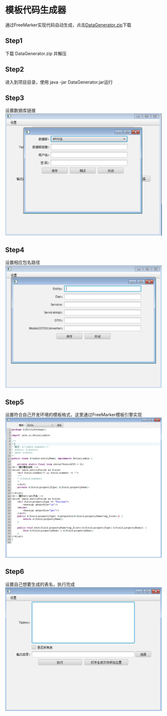 # 模板代码生成器

通过FreeMarker实现代码自动生成，点击<a href="https://raw.githubusercontent.com/Nullrable/Code-Generator/master/DataGenerator.zip" target="_blank">DataGenerator.zip</a>下载

## Step1
下载 DataGenerator.zip 并解压

## Step2
进入到项目目录，使用 java -jar DataGenerator.jar运行

## Step3
设置数据库链接
![image](https://github.com/Nullrable/Code-Generator/blob/master/docs/step1.jpg)

## Step4
设置相应包名路径
![image](https://github.com/Nullrable/Code-Generator/blob/master/docs/step2.jpg)

## Step5
设置符合自己开发环境的模板格式，这里通过FreeMarker模板引擎实现
![image](https://github.com/Nullrable/Code-Generator/blob/master/docs/step3.jpg)

## Step6
设置自己想要生成的表名，执行完成
![image](https://github.com/Nullrable/Code-Generator/blob/master/docs/step4.jpg)
